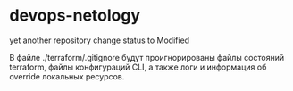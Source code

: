 # devops-netology
yet another repository
change status to Modified

В файле ./terraform/.gitignore будут проигнорированы файлы состояний terraform, файлы конфигураций CLI, а также логи и информация об override локальных ресурсов.


